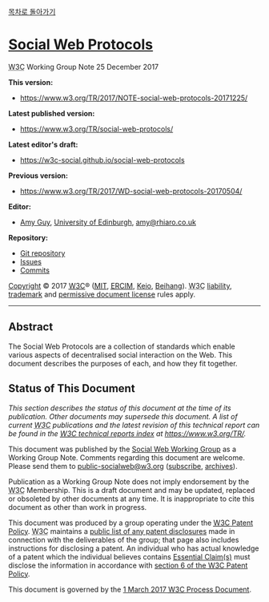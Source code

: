 [목차로 돌아가기](SocialWebProtocolsContents.md)

# [Social Web Protocols](https://www.w3.org/TR/social-web-protocols/)
<abbr title="World Wide Web Consortium">W3C</abbr> Working Group Note 25 December 2017

**This version:**
- https://www.w3.org/TR/2017/NOTE-social-web-protocols-20171225/

**Latest published version:**
- https://www.w3.org/TR/social-web-protocols/

**Latest editor's draft:**
- https://w3c-social.github.io/social-web-protocols

**Previous version:**
- https://www.w3.org/TR/2017/WD-social-web-protocols-20170504/

**Editor:**
- [Amy Guy](http://rhiaro.co.uk/), [University of Edinburgh](http://inf.ed.ac.uk/), amy@rhiaro.co.uk

**Repository:**
- [Git repository](https://github.com/w3c-social/social-web-protocols)
- [Issues](https://github.com/w3c-social/social-web-protocols/issues)
- [Commits](https://github.com/w3c-social/social-web-protocols/gh-pages)

[Copyright](https://www.w3.org/Consortium/Legal/ipr-notice#Copyright) © 2017 [<abbr title="World Wide Web Consortium">W3C</abbr>](https://www.w3.org/)® (<abbr title="Massachusetts Institute of Technology">[MIT](https://www.csail.mit.edu/)</abbr>, <abbr title="European Research Consortium for Informatics and Mathematics">[ERCIM](https://www.ercim.eu/)</abbr>, [Keio](https://www.keio.ac.jp/), [Beihang](http://ev.buaa.edu.cn/)). <abbr title="World Wide Web Consortium">W3C</abbr> [liability](https://www.w3.org/Consortium/Legal/ipr-notice#Legal_Disclaimer), [trademark](https://www.w3.org/Consortium/Legal/ipr-notice#W3C_Trademarks) and [permissive document license](https://www.w3.org/Consortium/Legal/2015/copyright-software-and-document) rules apply.

-----

## Abstract
The Social Web Protocols are a collection of standards which enable various aspects of decentralised social interaction on the Web. This document describes the purposes of each, and how they fit together.

## Status of This Document

_This section describes the status of this document at the time of its publication. Other documents may supersede this document. A list of current <abbr title="World Wide Web Consortium">W3C</abbr> publications and the latest revision of this technical report can be found in the [<abbr title="World Wide Web Consortium">W3C</abbr> technical reports index](https://www.w3.org/TR/) at https://www.w3.org/TR/._

This document was published by the [Social Web Working Group](https://www.w3.org/Social/WG) as a Working Group Note. Comments regarding this document are welcome. Please send them to public-socialweb@w3.org ([subscribe](public-socialweb-request@w3.org), [archives](https://lists.w3.org/Archives/Public/public-socialweb/)).

Publication as a Working Group Note does not imply endorsement by the <abbr title="World Wide Web Consortium">W3C</abbr> Membership. This is a draft document and may be updated, replaced or obsoleted by other documents at any time. It is inappropriate to cite this document as other than work in progress.

This document was produced by a group operating under the [<abbr title="World Wide Web Consortium">W3C</abbr> Patent Policy](https://www.w3.org/Consortium/Patent-Policy/). <abbr title="World Wide Web Consortium">W3C</abbr> maintains a [public list of any patent disclosures](https://www.w3.org/2004/01/pp-impl/72531/status) made in connection with the deliverables of the group; that page also includes instructions for disclosing a patent. An individual who has actual knowledge of a patent which the individual believes contains [Essential Claim(s)](https://www.w3.org/Consortium/Patent-Policy/#def-essential) must disclose the information in accordance with [section 6 of the <abbr title="World Wide Web Consortium">W3C</abbr> Patent Policy](https://www.w3.org/Consortium/Patent-Policy/#sec-Disclosure).

This document is governed by the [1 March 2017 <abbr title="World Wide Web Consortium">W3C</abbr> Process Document](https://www.w3.org/2017/Process-20170301/).